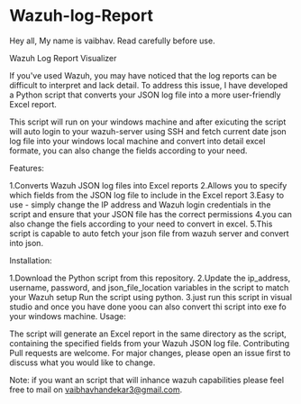 # Wazuh-log-Report
Hey all,
My name is vaibhav. Read carefully before use. 

Wazuh Log Report Visualizer

If you've used Wazuh, you may have noticed that the log reports can be difficult to interpret and lack detail. To address this issue, I have developed a Python script that converts your JSON log file into a more user-friendly Excel report.

This script will run on your windows machine and after exicuting the script will auto login to your wazuh-server using SSH and fetch current date json log file into your windows local machine and convert into detail excel formate, you can also change the fields according to your need.

Features:

1.Converts Wazuh JSON log files into Excel reports
2.Allows you to specify which fields from the JSON log file to include in the Excel report
3.Easy to use - simply change the IP address and Wazuh login credentials in the script and ensure that your JSON file has the correct permissions
4.you can also change the fiels according to your need to convert in excel.
5.This script is capable to auto fetch your json file from wazuh server and convert into json.


Installation:

1.Download the Python script from this repository.
2.Update the ip_address, username, password, and json_file_location variables in the script to match your Wazuh setup
Run the script using python.
3.just run this script in visual studio and once you have done yoou can also convert thi script into exe fo your windows machine.
Usage:

The script will generate an Excel report in the same directory as the script, containing the specified fields from your Wazuh JSON log file.
Contributing
Pull requests are welcome. For major changes, please open an issue first to discuss what you would like to change.



Note: 
if you want an script that will inhance wazuh capabilities please feel free to mail on vaibhavhandekar3@gmail.com.
